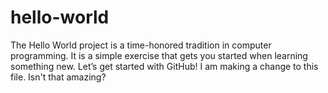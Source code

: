 # hello-world
The Hello World project is a time-honored tradition in computer programming. It is a simple exercise that gets you started when learning something new. Let’s get started with GitHub!
I am making a change to this file. Isn't that amazing?
